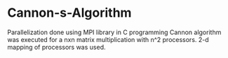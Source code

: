 # Cannon-s-Algorithm
Parallelization done using MPI library in C programming
Cannon algorithm was executed for a nxn matrix multiplication with n^2 processors.
2-d mapping of processors was used.
